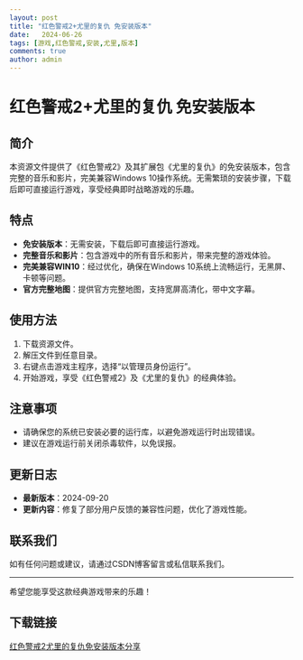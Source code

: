 ```yaml
---
layout: post
title: "红色警戒2+尤里的复仇 免安装版本"
date:   2024-06-26
tags: [游戏,红色警戒,安装,尤里,版本]
comments: true
author: admin
---
```

# 红色警戒2+尤里的复仇 免安装版本

## 简介

本资源文件提供了《红色警戒2》及其扩展包《尤里的复仇》的免安装版本，包含完整的音乐和影片，完美兼容Windows 10操作系统。无需繁琐的安装步骤，下载后即可直接运行游戏，享受经典即时战略游戏的乐趣。

## 特点

- **免安装版本**：无需安装，下载后即可直接运行游戏。
- **完整音乐和影片**：包含游戏中的所有音乐和影片，带来完整的游戏体验。
- **完美兼容WIN10**：经过优化，确保在Windows 10系统上流畅运行，无黑屏、卡顿等问题。
- **官方完整地图**：提供官方完整地图，支持宽屏高清化，带中文字幕。

## 使用方法

1. 下载资源文件。
2. 解压文件到任意目录。
3. 右键点击游戏主程序，选择“以管理员身份运行”。
4. 开始游戏，享受《红色警戒2》及《尤里的复仇》的经典体验。

## 注意事项

- 请确保您的系统已安装必要的运行库，以避免游戏运行时出现错误。
- 建议在游戏运行前关闭杀毒软件，以免误报。

## 更新日志

- **最新版本**：2024-09-20
- **更新内容**：修复了部分用户反馈的兼容性问题，优化了游戏性能。

## 联系我们

如有任何问题或建议，请通过CSDN博客留言或私信联系我们。

---

希望您能享受这款经典游戏带来的乐趣！

## 下载链接

[红色警戒2尤里的复仇免安装版本分享](https://pan.quark.cn/s/ef903abd03dd)